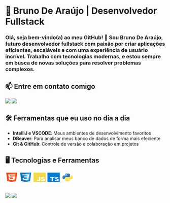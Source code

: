 # 🌟 Bruno De Araújo | Desenvolvedor Fullstack


### Olá, seja bem-vindo(a) ao meu GitHub! 👋 Sou Bruno De Araújo, futuro desenvolvedor fullstack com paixão por criar aplicações eficientes, escaláveis e com uma experiência de usuário incrível. Trabalho com tecnologias modernas, e estou sempre em busca de novas soluções para resolver problemas complexos.


## 📫 Entre em contato comigo
<div> 
  <a href="https://www.instagram.com/brunoapf__" target="_blank"><img src="https://img.shields.io/badge/-Instagram-%23E4405F?style=for-the-badge&logo=instagram&logoColor=white" target="_blank"></a>
  <a href="https://www.linkedin.com/in/brunoapf" target="_blank"><img src="https://img.shields.io/badge/-LinkedIn-%230077B5?style=for-the-badge&logo=linkedin&logoColor=white" target="_blank"></a> 
</div> 

## 🛠️ Ferramentas que eu uso no dia a dia 

- **IntelliJ e VSCODE**: Meus ambientes de desenvolvimento favoritos 
- **DBeaver**: Para analisar meus banco de dados de forma mais efeciente 
- **Git & GitHub**: Controle de versão e colaboração em projetos 
<!--- **Insomnia**: Para testar APIs e quando no front garantir integração efeciente-->

## 🖥️ Tecnologias e Ferramentas    
<div style="display: inline_block">
  <img align="center" alt="Rafa-HTML" height="30" width="40" src="https://raw.githubusercontent.com/devicons/devicon/master/icons/html5/html5-original.svg">
  <img align="center" alt="Rafa-CSS" height="30" width="40" src="https://raw.githubusercontent.com/devicons/devicon/master/icons/css3/css3-original.svg">
  <img align="center" alt="Rafa-Js" height="30" width="40" src="https://raw.githubusercontent.com/devicons/devicon/master/icons/javascript/javascript-plain.svg">
  <img align="center" alt="Rafa-Ts" height="30" width="40" src="https://raw.githubusercontent.com/devicons/devicon/master/icons/typescript/typescript-plain.svg">
  <img align="center" alt="Rafa-Python" height="30" width="40" src="https://raw.githubusercontent.com/devicons/devicon/master/icons/python/python-original.svg">
  <!--<img align="center" alt="Rafa-React" height="30" width="40" src="https://raw.githubusercontent.com/devicons/devicon/master/icons/react/react-original.svg">-->
  <!--<img align="center" alt="Rafa-Csharp" height="30" width="40" src="https://raw.githubusercontent.com/devicons/devicon/master/icons/csharp/csharp-original.svg">-->
</div>
<br></br>
<div> 
  <img height="180em" src="https://github-readme-stats.vercel.app/api?username=Uuiskas&theme=tokyonight&show_icons=true&hide_border=true&count_private=true"/> 
  <img height="180em" src="https://github-readme-stats.vercel.app/api/top-langs/?username=Uuiskas&theme=tokyonight&show_icons=true&hide_border=true&layout=compact"/>
</div>

 
